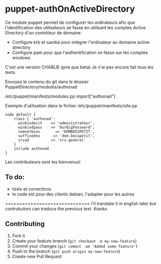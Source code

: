 puppet-authOnActiveDirectory
============================

Ce module puppet permet de configurer les ordinateurs afin que l'identification des utilisateurs 
se fasse en utilisant les comptes Active Directory d'un contrôleur de domaine.

* Configure krb et samba pour intégrer l'ordinateur au domaine active directory
* Configure pam pour que l'authentification se fasse sur les comptes windows

C'est une version CHARLIE (pire que beta) Je n'ai pas encore fait tous les tests.

Envoyez le contenu du git dans le dossier PuppetDirectory/modules/authonad

/etc/puppet/manifests/modules.pp
   import["authonad"]
 



Exemple d'utilisation dans le fichier /etc/puppet/manifests/site.pp 

    node default {
        class { 'authonad':
          winbindacct    => 'administrateur',
          winbindpass    => 'OurBigPassword',
          nomnetbios       => 'DOMBOISPETIT',
          suffixedns      => 'dom.boispetit',
          srvad          => 'srv-general'
        }
        include authonad
    }

Les contributeurs sont les bienvenus!

## To do:
* tests et corrections
* le code est pour des clients debian, l'adapter pour les autres


==============================
I'll translate it in english later but contrubutors can traduce the previous text. thanks

## Contributing

1. Fork it
2. Create your feature branch (`git checkout -b my-new-feature`)
3. Commit your changes (`git commit -am 'Added some feature'`)
4. Push to the branch (`git push origin my-new-feature`)
5. Create new Pull Request
